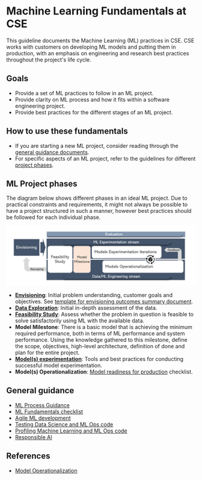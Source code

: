 # Machine Learning Fundamentals at CSE

This guideline documents the Machine Learning (ML) practices in CSE. CSE works with customers on developing ML models and putting them in production, with an emphasis on engineering and research best practices throughout the project's life cycle.

## Goals

* Provide a set of ML practices to follow in an ML project.
* Provide clarity on ML process and how it fits within a software engineering project.
* Provide best practices for the different stages of an ML project.

## How to use these fundamentals

* If you are starting a new ML project, consider reading through the [general guidance documents](#general-guidance).
* For specific aspects of an ML project, refer to the guidelines for different [project phases](#ml-project-phases).

## ML Project phases

The diagram below shows different phases in an ideal ML project. Due to practical constraints and requirements, it might not always be possible to have a project structured in such a manner, however best practices should be followed for each individual phase.

![Project flow](images/flow.png)

* **[Envisioning](ml-problem-formulation-envisioning.md)**: Initial problem understanding, customer goals and objectives. See [template for envisioning outcomes summary document](ml-envisioning-summary-template.md).
* **[Data Exploration](ml-data-exploration.md)**: Initial in-depth assessment of the data.
* **[Feasibility Study](ml-feasibility-study.md)**: Assess whether the problem in question is feasible to solve satisfactorily using ML with the available data.
* **Model Milestone**: There is a basic model that is achieving the minimum required performance, both in terms of ML performance and system performance. Using the knowledge gathered to this milestone, define the scope, objectives, high-level architecture, definition of done and plan for the entire project.
* **[Model(s) experimentation](ml-experimentation.md)**: Tools and best practices for conducting successful model experimentation.
* **Model(s) Operationalization**: [Model readiness for production](ml-model-checklist.md) checklist.

## General guidance

* [ML Process Guidance](ml-proposed-process.md)
* [ML Fundamentals checklist](ml-fundamentals-checklist.md)
* [Agile ML development](ml-project-management.md)
* [Testing Data Science and ML Ops code](ml-testing.md)
* [Profiling Machine Learning and ML Ops code](ml-profiling.md)
* [Responsible AI](responsible-ai.md)

## References

* [Model Operationalization](https://github.com/Microsoft/MLOps)
